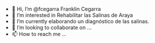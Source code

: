 - 👋 Hi, I’m @fcegarra Franklin Cegarra
- 👀 I’m interested in Rehabilitar las Salinas de Araya
- 🌱 I’m currently elaborando un diagnóstico de las salinas.
- 💞️ I’m looking to collaborate on ...
- 📫 How to reach me ...

<!---
fcegarra/fcegarra is a ✨ special ✨ repository because its `README.md` (this file) appears on your GitHub profile.
You can click the Preview link to take a look at your changes.
--->
